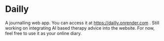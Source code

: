 # Dailly
A journalling web app. You can access it at https://dailly.onrender.com . Still working on integrating AI based therapy advice into the website. For now, feel free to use it as your online diary.
